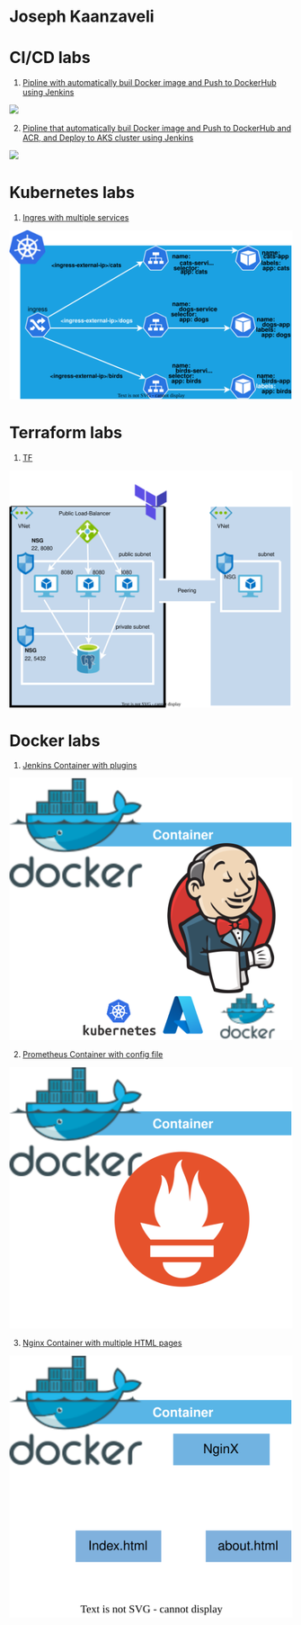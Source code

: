 # Joseph Kaanzaveli

<p align="center">
<h1>CI/CD labs</h1>

1. [Pipline with automatically buil Docker image and Push to DockerHub using Jenkins](https://github.com/Joska99/jenkins-docker-pip)
<img src="https://github.com/Joska99/jenkins-docker-pip/blob/main/diagram.drawio.svg">

2. [Pipline that automatically buil Docker image and Push to DockerHub and ACR, and Deploy to AKS cluster using Jenkins](https://github.com/Joska99/jenkins-kubernetes-pip)
<img src="https://github.com/Joska99/jenkins-kubernetes-pip/blob/main/diagram.drawio.svg">

<h1>Kubernetes labs</h1>

1. [Ingres with multiple services](https://github.com/Joska99/joska/blob/main/kubernetes/Lab-1)
<img src="https://github.com/Joska99/joska/blob/main/kubernetes/Lab-1/diagram.drawio.svg">

<h1>Terraform labs</h1>

1. [TF](https://github.com/Joska99/joska/blob/main/terraform/tf-ex1)
<img src="https://github.com/Joska99/joska/blob/main/terraform/tf-ex1/diagram.drawio.svg">

<h1>Docker labs</h1>

1. [Jenkins Container with plugins](https://github.com/Joska99/joska/blob/main/docker/stateful-jenkins)
<img src="https://github.com/Joska99/joska/blob/main/docker/stateful-jenkins/diagram.drawio.svg">

2. [Prometheus Container with config file](https://github.com/Joska99/joska/tree/main/docker/prometheus)
<img src="https://github.com/Joska99/joska/blob/main/docker/prometheus/diagram.drawio.svg">

3. [Nginx Container with multiple HTML pages](https://github.com/Joska99/joska/blob/main/docker/html)
<img src="https://github.com/Joska99/joska/blob/main/docker/html/diagram.drawio.svg">
</p>
